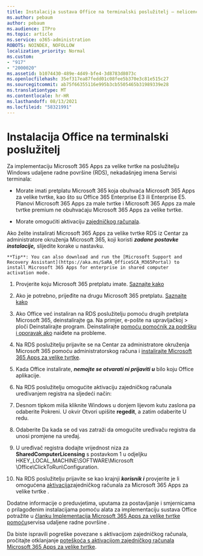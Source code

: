 ```yaml
---
title: Instalacija sustava Office na terminalski poslužitelj – nelicencirani
ms.author: pebaum
author: pebaum
ms.audience: ITPro
ms.topic: article
ms.service: o365-administration
ROBOTS: NOINDEX, NOFOLLOW
localization_priority: Normal
ms.custom:
- "917"
- "2000020"
ms.assetid: b1074430-489e-4d49-bfe4-3d8783d8073c
ms.openlocfilehash: 35ef317ea87fedd01c08fee5b370e3c81e515c27
ms.sourcegitcommit: ab75f66355116e995b3cb5505465b31989339e28
ms.translationtype: MT
ms.contentlocale: hr-HR
ms.lasthandoff: 08/13/2021
ms.locfileid: "58321991"
---
```

# <a name="installing-office-on-a-terminal-server"></a>Instalacija Office na terminalski poslužitelj

Za implementaciju Microsoft 365 Apps za velike tvrtke na poslužitelju Windows udaljene radne površine (RDS), nekadašnjeg imena Servisi terminala:
  
- Morate imati pretplatu Microsoft 365 koja obuhvaća Microsoft 365 Apps za velike tvrtke, kao što su Office 365 Enterprise E3 ili Enterprise E5. Planovi Microsoft 365 Apps za male tvrtke i Microsoft 365 Apps za male tvrtke premium ne obuhvaćaju Microsoft 365 Apps za velike tvrtke.

- Morate omogućiti aktivaciju [zajedničkog računala](https://docs.microsoft.com/DeployOffice/overview-shared-computer-activation).

Ako želite instalirati Microsoft 365 Apps za velike tvrtke RDS iz Centar za administratore okruženja Microsoft 365, koji koristi ***zadane postavke instalacije,*** slijedite korake u nastavku.

    **Tip**: You can also download and run the [Microsoft Support and Recovery Assistant](https://aka.ms/SaRA_OfficeSCA_M365Portal) to install Microsoft 365 Apps for enterprise in shared computer activation mode.
  
1. Provjerite koju Microsoft 365 pretplatu imate. [Saznajte kako](https://docs.microsoft.com/microsoft-365/admin/admin-overview/what-subscription-do-i-have)

2. Ako je potrebno, prijeđite na drugu Microsoft 365 pretplatu. [Saznajte kako](https://docs.microsoft.com/microsoft-365/commerce/subscriptions/switch-to-a-different-plan)

3. Ako Office već instaliran na RDS poslužitelju pomoću drugih pretplata Microsoft 365, deinstalirajte ga. Na primjer, e-pošte na upravljačkoj \> ploči Deinstalirajte program. Deinstalirajte [pomoću pomoćnik za podršku i oporavak ako](https://aka.ms/SARA-OfficeUninstall-Alchemy) naiđete na probleme.

4. Na RDS poslužitelju prijavite se na Centar za administratore okruženja Microsoft 365 pomoću administratorskog računa i [instalirajte Microsoft 365 Apps za velike tvrtke](https://portal.office.com/OLS/MySoftware.aspx).

5. Kada Office instalirate, ***nemojte se otvarati ni prijaviti u*** bilo koju Office aplikacije.

6. Na RDS poslužitelju omogućite aktivaciju zajedničkog računala uređivanjem registra na sljedeći način:

1. Desnom tipkom miša kliknite Windows u donjem lijevom kutu zaslona pa odaberite Pokreni. U okvir Otvori upišite **regedit**, a zatim odaberite U redu.

2. Odaberite Da kada se od vas zatraži da omogućite uređivaču registra da unosi promjene na uređaj.

3. U uređivač registra dodajte vrijednost niza za **SharedComputerLicensing** s postavkom 1 u odjeljku HKEY_LOCAL_MACHINE\SOFTWARE\Microsoft \Office\ClickToRun\Configuration.

7. Na RDS poslužitelju prijavite se kao krajnji ***korisnik i*** provjerite je li omogućena [aktivacija](https://docs.microsoft.com/DeployOffice/troubleshoot-shared-computer-activation#verify-that-activation-for-microsoft-365-apps-succeeded)zajedničkog računala za Microsoft 365 Apps za velike tvrtke .

Dodatne informacije o preduvjetima, uputama za postavljanje i smjernicama o prilagođenim instalacijama pomoću alata za implementaciju sustava Office potražite u [članku Implementacija Microsoft 365 Apps za velike tvrtke pomoću](https://docs.microsoft.com/DeployOffice/deploy-microsoft-365-apps-remote-desktop-services)servisa udaljene radne površine .
  
Da biste ispravili pogreške povezane s aktivacijom zajedničkog računala, pročitajte otklanjanje [poteškoća s aktivacijom zajedničkog računala Microsoft 365 Apps za velike tvrtke](https://docs.microsoft.com/DeployOffice/troubleshoot-shared-computer-activation).
  